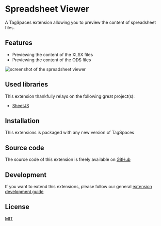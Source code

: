 # Spreadsheet Viewer

A TagSpaces extension allowing you to preview the content of spreadsheet files.

## Features

- Previewing the content of the XLSX files
- Previewing the content of the ODS files

![screenshot of the spreadsheet viewer](/media/extensions/spreadsheet-viewer.png)

## Used libraries

This extension thankfully relays on the following great project(s):

- [SheetJS](https://sheetjs.com/)

## Installation

This extensions is packaged with any new version of TagSpaces

## Source code

The source code of this extension is freely available on [GitHub](https://github.com/tagspaces/tagspaces-extensions/tree/main/spreadsheet-viewer)

## Development

If you want to extend this extensions, please follow our general [extension development guide](/dev/extension-development-guide)

## License

[MIT](https://github.com/tagspaces/tagspaces-extensions/blob/main/spreadsheet-viewer/LICENSE.txt)
